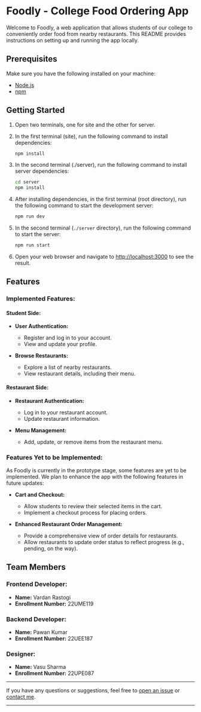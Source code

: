 # Foodly - College Food Ordering App

Welcome to Foodly, a web application that allows students of our college to conveniently order food from nearby restaurants. This README provides instructions on setting up and running the app locally.

## Prerequisites

Make sure you have the following installed on your machine:

- [Node.js](https://nodejs.org/)
- [npm](https://www.npmjs.com/)

## Getting Started

1. Open two terminals, one for site and the other for server.

2. In the first terminal (site), run the following command to install dependencies:

   ```bash
   npm install
   ```

3. In the second terminal (./server), run the following command to install server dependencies:

   ```bash
   cd server
   npm install
   ```

4. After installing dependencies, in the first terminal (root directory), run the following command to start the development server:

   ```bash
   npm run dev
   ```

5. In the second terminal (`./server` directory), run the following command to start the server:

   ```bash
   npm run start
   ```

6. Open your web browser and navigate to [http://localhost:3000](http://localhost:3000) to see the result.

## Features

### Implemented Features:

#### Student Side:

- **User Authentication:**

  - Register and log in to your account.
  - View and update your profile.

- **Browse Restaurants:**

  - Explore a list of nearby restaurants.
  - View restaurant details, including their menu.

#### Restaurant Side:

- **Restaurant Authentication:**

  - Log in to your restaurant account.
  - Update restaurant information.

- **Menu Management:**

  - Add, update, or remove items from the restaurant menu.

### Features Yet to be Implemented:

As Foodly is currently in the prototype stage, some features are yet to be implemented. We plan to enhance the app with the following features in future updates:

- **Cart and Checkout:**

  - Allow students to review their selected items in the cart.
  - Implement a checkout process for placing orders.

- **Enhanced Restaurant Order Management:**
  - Provide a comprehensive view of order details for restaurants.
  - Allow restaurants to update order status to reflect progress (e.g., pending, on the way).

## Team Members

### Frontend Developer:

- **Name:** Vardan Rastogi
- **Enrollment Number:** 22UME119

### Backend Developer:

- **Name:** Pawan Kumar
- **Enrollment Number:** 22UEE187

### Designer:

- **Name:** Vasu Sharma
- **Enrollment Number:** 22UPE087

---

If you have any questions or suggestions, feel free to [open an issue](https://github.com/lazy-taurus/foodly/issues) or [contact me](vardanrastogi1@gmail.com).

---
